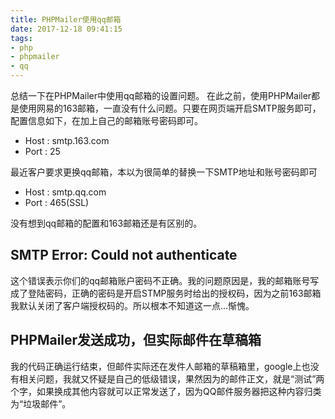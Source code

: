 ```yaml
---
title: PHPMailer使用qq邮箱
date: 2017-12-18 09:41:15
tags:
- php
- phpmailer
- qq
---
```

总结一下在PHPMailer中使用qq邮箱的设置问题。
在此之前，使用PHPMailer都是使用网易的163邮箱，一直没有什么问题。只要在网页端开启SMTP服务即可，配置信息如下，在加上自己的邮箱账号密码即可。
* Host : smtp.163.com 
* Port : 25

最近客户要求更换qq邮箱，本以为很简单的替换一下SMTP地址和账号密码即可
* Host : smtp.qq.com 
* Port : 465(SSL)

没有想到qq邮箱的配置和163邮箱还是有区别的。

## SMTP Error: Could not authenticate
这个错误表示你们的qq邮箱账户密码不正确。我的问题原因是，我的邮箱账号写成了登陆密码，正确的密码是开启STMP服务时给出的授权码，因为之前163邮箱我默认关闭了客户端授权码的。所以根本不知道这一点...惭愧。

## PHPMailer发送成功，但实际邮件在草稿箱
我的代码正确运行结束，但邮件实际还在发件人邮箱的草稿箱里，google上也没有相关问题，我就又怀疑是自己的低级错误，果然因为的邮件正文，就是“测试”两个字，如果换成其他内容就可以正常发送了，因为QQ邮件服务器把这种内容归类为“垃圾邮件”。